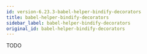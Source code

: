 ```yaml
---
id: version-6.23.3-babel-helper-bindify-decorators
title: babel-helper-bindify-decorators
sidebar_label: babel-helper-bindify-decorators
original_id: babel-helper-bindify-decorators
---
```


TODO

